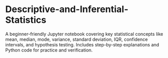 # Descriptive-and-Inferential-Statistics
A beginner-friendly Jupyter notebook covering key statistical concepts like mean, median, mode, variance, standard deviation, IQR, confidence intervals, and hypothesis testing. Includes step-by-step explanations and Python code for practice and verification.
